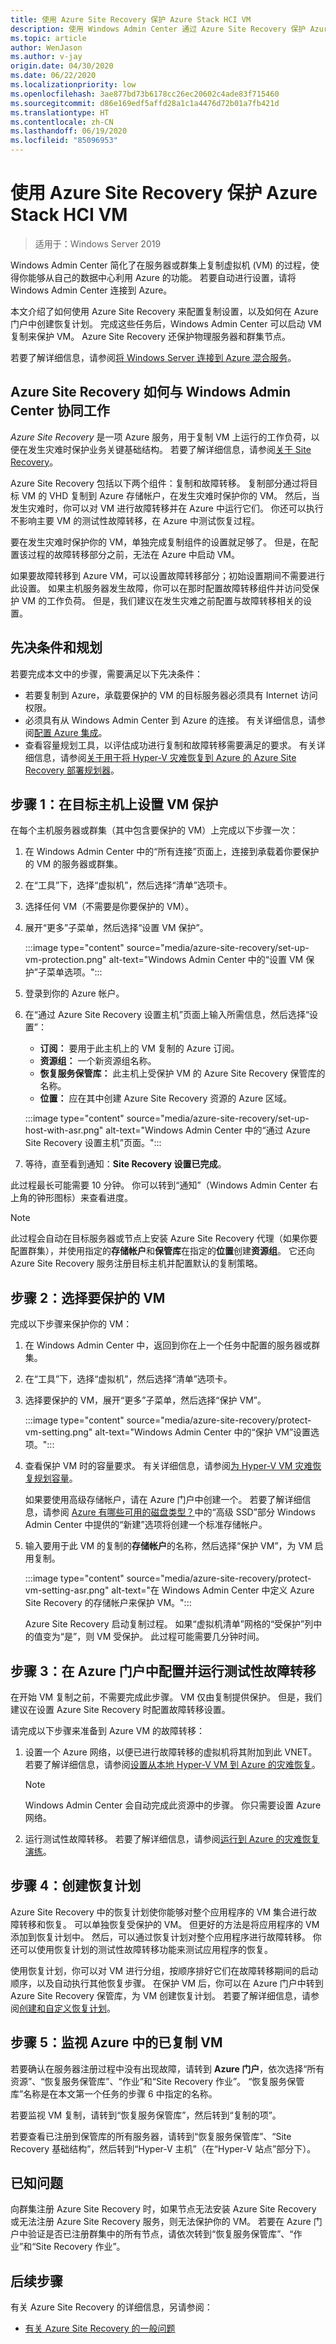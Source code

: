 ```yaml
---
title: 使用 Azure Site Recovery 保护 Azure Stack HCI VM
description: 使用 Windows Admin Center 通过 Azure Site Recovery 保护 Azure Stack HCI VM。
ms.topic: article
author: WenJason
ms.author: v-jay
origin.date: 04/30/2020
ms.date: 06/22/2020
ms.localizationpriority: low
ms.openlocfilehash: 3ae877bd73b6178cc26ec20602c4ade83f715460
ms.sourcegitcommit: d86e169edf5affd28a1c1a4476d72b01a7fb421d
ms.translationtype: HT
ms.contentlocale: zh-CN
ms.lasthandoff: 06/19/2020
ms.locfileid: "85096953"
---
```

# <a name="protect-azure-stack-hci-vms-using-azure-site-recovery"></a>使用 Azure Site Recovery 保护 Azure Stack HCI VM

>适用于：Windows Server 2019

Windows Admin Center 简化了在服务器或群集上复制虚拟机 (VM) 的过程，使得你能够从自己的数据中心利用 Azure 的功能。 若要自动进行设置，请将 Windows Admin Center 连接到 Azure。

本文介绍了如何使用 Azure Site Recovery 来配置复制设置，以及如何在 Azure 门户中创建恢复计划。 完成这些任务后，Windows Admin Center 可以启动 VM 复制来保护 VM。 Azure Site Recovery 还保护物理服务器和群集节点。

若要了解详细信息，请参阅[将 Windows Server 连接到 Azure 混合服务](https://docs.microsoft.com/windows-server/manage/windows-admin-center/azure/)。

## <a name="how-azure-site-recovery-works-with-windows-admin-center"></a>Azure Site Recovery 如何与 Windows Admin Center 协同工作
*Azure Site Recovery* 是一项 Azure 服务，用于复制 VM 上运行的工作负荷，以便在发生灾难时保护业务关键基础结构。 若要了解详细信息，请参阅[关于 Site Recovery](/site-recovery/site-recovery-overview)。

Azure Site Recovery 包括以下两个组件：复制和故障转移。 复制部分通过将目标 VM 的 VHD 复制到 Azure 存储帐户，在发生灾难时保护你的 VM。 然后，当发生灾难时，你可以对 VM 进行故障转移并在 Azure 中运行它们。 你还可以执行不影响主要 VM 的测试性故障转移，在 Azure 中测试恢复过程。

要在发生灾难时保护你的 VM，单独完成复制组件的设置就足够了。 但是，在配置该过程的故障转移部分之前，无法在 Azure 中启动 VM。

如果要故障转移到 Azure VM，可以设置故障转移部分；初始设置期间不需要进行此设置。 如果主机服务器发生故障，你可以在那时配置故障转移组件并访问受保护 VM 的工作负荷。 但是，我们建议在发生灾难之前配置与故障转移相关的设置。

## <a name="prerequisites-and-planning"></a>先决条件和规划
若要完成本文中的步骤，需要满足以下先决条件：

- 若要复制到 Azure，承载要保护的 VM 的目标服务器必须具有 Internet 访问权限。
- 必须具有从 Windows Admin Center 到 Azure 的连接。 有关详细信息，请参阅[配置 Azure 集成](https://docs.microsoft.com/windows-server/manage/windows-admin-center/azure/azure-integration)。
- 查看容量规划工具，以评估成功进行复制和故障转移需要满足的要求。 有关详细信息，请参阅[关于用于将 Hyper-V 灾难恢复到 Azure 的 Azure Site Recovery 部署规划器](/site-recovery/hyper-v-site-walkthrough-capacity)。

## <a name="step-1-set-up-vm-protection-on-your-target-host"></a>步骤 1：在目标主机上设置 VM 保护
在每个主机服务器或群集（其中包含要保护的 VM）上完成以下步骤一次：
1. 在 Windows Admin Center 中的“所有连接”页面上，连接到承载着你要保护的 VM 的服务器或群集。
1. 在“工具”下，选择“虚拟机”，然后选择“清单”选项卡。
1. 选择任何 VM（不需要是你要保护的 VM）。
1. 展开“更多”子菜单，然后选择“设置 VM 保护”。

    :::image type="content" source="media/azure-site-recovery/set-up-vm-protection.png" alt-text="Windows Admin Center 中的“设置 VM 保护”子菜单选项。":::

1. 登录到你的 Azure 帐户。
1. 在“通过 Azure Site Recovery 设置主机”页面上输入所需信息，然后选择“设置”：

   - **订阅：** 要用于此主机上的 VM 复制的 Azure 订阅。
   - **资源组：** 一个新资源组名称。
   - **恢复服务保管库：** 此主机上受保护 VM 的 Azure Site Recovery 保管库的名称。  
   - **位置：** 应在其中创建 Azure Site Recovery 资源的 Azure 区域。

    :::image type="content" source="media/azure-site-recovery/set-up-host-with-asr.png" alt-text="Windows Admin Center 中的“通过 Azure Site Recovery 设置主机”页面。":::

1. 等待，直至看到通知：**Site Recovery 设置已完成**。
 
此过程最长可能需要 10 分钟。 你可以转到“通知”（Windows Admin Center 右上角的钟形图标）来查看进度。

>[!NOTE]
> 此过程会自动在目标服务器或节点上安装 Azure Site Recovery 代理（如果你要配置群集），并使用指定的**存储帐户**和**保管库**在指定的**位置**创建**资源组**。 它还向 Azure Site Recovery 服务注册目标主机并配置默认的复制策略。

## <a name="step-2-select-vms-to-protect"></a>步骤 2：选择要保护的 VM
完成以下步骤来保护你的 VM：
1. 在 Windows Admin Center 中，返回到你在上一个任务中配置的服务器或群集。
1. 在“工具”下，选择“虚拟机”，然后选择“清单”选项卡。
1. 选择要保护的 VM，展开“更多”子菜单，然后选择“保护 VM”。

    :::image type="content" source="media/azure-site-recovery/protect-vm-setting.png" alt-text="Windows Admin Center 中的“保护 VM”设置选项。":::

1. 查看保护 VM 时的容量要求。 有关详细信息，请参阅[为 Hyper-V VM 灾难恢复规划容量](/site-recovery/site-recovery-capacity-planner)。

    如果要使用高级存储帐户，请在 Azure 门户中创建一个。 若要了解详细信息，请参阅 [Azure 有哪些可用的磁盘类型？](/storage/common/storage-premium-storage)中的“高级 SSD”部分 Windows Admin Center 中提供的“新建”选项将创建一个标准存储帐户。

1. 输入要用于此 VM 的复制的**存储帐户**的名称，然后选择“保护 VM”，为 VM 启用复制。

    :::image type="content" source="media/azure-site-recovery/protect-vm-setting-asr.png" alt-text="在 Windows Admin Center 中定义 Azure Site Recovery 的存储帐户来保护 VM。":::

    Azure Site Recovery 启动复制过程。 如果“虚拟机清单”网格的“受保护”列中的值变为“是”，则 VM 受保护。   此过程可能需要几分钟时间。  

## <a name="step-3-configure-and-run-a-test-failover-in-the-azure-portal"></a>步骤 3：在 Azure 门户中配置并运行测试性故障转移
在开始 VM 复制之前，不需要完成此步骤。 VM 仅由复制提供保护。 但是，我们建议在设置 Azure Site Recovery 时配置故障转移设置。
 
请完成以下步骤来准备到 Azure VM 的故障转移：
1. 设置一个 Azure 网络，以便已进行故障转移的虚拟机将其附加到此 VNET。 若要了解详细信息，请参阅[设置从本地 Hyper-V VM 到 Azure 的灾难恢复](/site-recovery/hyper-v-site-walkthrough-prepare-azure)。

    >[!NOTE]
    > Windows Admin Center 会自动完成此资源中的步骤。 你只需要设置 Azure 网络。

1. 运行测试性故障转移。 若要了解详细信息，请参阅[运行到 Azure 的灾难恢复演练](/site-recovery/hyper-v-site-walkthrough-test-failover)。

## <a name="step-4-create-recovery-plans"></a>步骤 4：创建恢复计划
Azure Site Recovery 中的恢复计划使你能够对整个应用程序的 VM 集合进行故障转移和恢复。 可以单独恢复受保护的 VM。 但更好的方法是将应用程序的 VM 添加到恢复计划中。 然后，可以通过恢复计划对整个应用程序进行故障转移。 你还可以使用恢复计划的测试性故障转移功能来测试应用程序的恢复。

使用恢复计划，你可以对 VM 进行分组，按顺序排好它们在故障转移期间的启动顺序，以及自动执行其他恢复步骤。 在保护 VM 后，你可以在 Azure 门户中转到 Azure Site Recovery 保管库，为 VM 创建恢复计划。 若要了解详细信息，请参阅[创建和自定义恢复计划](/site-recovery/site-recovery-create-recovery-plans)。

## <a name="step-5-monitor-replicated-vms-in-azure"></a>步骤 5：监视 Azure 中的已复制 VM
若要确认在服务器注册过程中没有出现故障，请转到 **Azure 门户**，依次选择“所有资源”、“恢复服务保管库”、“作业”和“Site Recovery 作业”。 “恢复服务保管库”名称是在本文第一个任务的步骤 6 中指定的名称。

若要监视 VM 复制，请转到“恢复服务保管库”，然后转到“复制的项”。

若要查看已注册到保管库的所有服务器，请转到“恢复服务保管库”、“Site Recovery 基础结构”，然后转到“Hyper-V 主机”（在“Hyper-V 站点”部分下）。

## <a name="known-issue"></a>已知问题 ##
向群集注册 Azure Site Recovery 时，如果节点无法安装 Azure Site Recovery 或无法注册 Azure Site Recovery 服务，则无法保护你的 VM。 若要在 Azure 门户中验证是否已注册群集中的所有节点，请依次转到“恢复服务保管库”、“作业”和“Site Recovery 作业”。

## <a name="next-steps"></a>后续步骤
有关 Azure Site Recovery 的详细信息，另请参阅：

- [有关 Azure Site Recovery 的一般问题](/site-recovery/site-recovery-faq)
